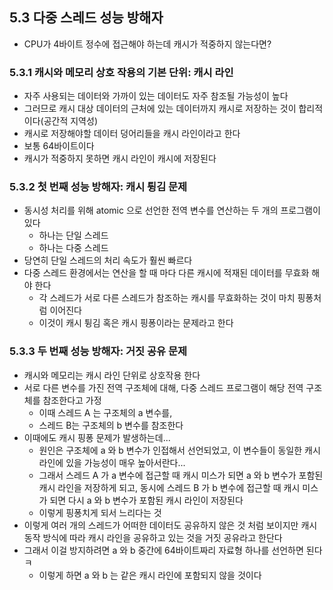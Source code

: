 ## 5.3 다중 스레드 성능 방해자
- CPU가 4바이트 정수에 접근해야 하는데 캐시가 적중하지 않는다면?
### 5.3.1 캐시와 메모리 상호 작용의 기본 단위: 캐시 라인
- 자주 사용되는 데이터와 가까이 있는 데이터도 자주 참조될 가능성이 높다
- 그러므로 캐시 대상 데이터의 근처에 있는 데이터까지 캐시로 저장하는 것이 합리적이다(공간적 지역성)
- 캐시로 저장해야할 데이터 덩어리들을 캐시 라인이라고 한다
- 보통 64바이트이다
- 캐시가 적중하지 못하면 캐시 라인이 캐시에 저장된다
### 5.3.2 첫 번째 성능 방해자: 캐시 튕김 문제
- 동시성 처리를 위해 atomic 으로 선언한 전역 변수를 연산하는 두 개의 프로그램이 있다
	- 하나는 단일 스레드
	- 하나는 다중 스레드
- 당연히 단일 스레드의 처리 속도가 훨씬 빠르다
- 다중 스레드 환경에서는 연산을 할 때 마다 다른 캐시에 적재된 데이터를 무효화 해야 한다
	- 각 스레드가 서로 다른 스레드가 참조하는 캐시를 무효화하는 것이 마치 핑퐁처럼 이어진다
	- 이것이 캐시 튕김 혹은 캐시 핑퐁이라는 문제라고 한다
### 5.3.3 두 번째 성능 방해자: 거짓 공유 문제
- 캐시와 메모리는 캐시 라인 단위로 상호작용 한다
- 서로 다른 변수를 가진 전역 구조체에 대해, 다중 스레드 프로그램이 해당 전역 구조체를 참조한다고 가정
	- 이때 스레드 A 는 구조체의 a 변수를,
	- 스레드 B는 구조체의 b 변수를 참조한다
- 이때에도 캐시 핑퐁 문제가 발생하는데...
	- 원인은 구조체에 a 와 b 변수가 인접해서 선언되었고, 이 변수들이 동일한 캐시 라인에 있을 가능성이 매우 높아서란다...
	- 그래서 스레드 A 가 a 변수에 접근할 때 캐시 미스가 되면 a 와 b 변수가 포함된 캐시 라인을 저장하게 되고, 동시에 스레드 B 가 b 변수에 접근할 때 캐시 미스가 되면 다시 a 와 b 변수가 포함된 캐시 라인이 저장된다
	- 이렇게 핑퐁치게 되서 느리다는 것
- 이렇게 여러 개의 스레드가 어떠한 데이터도 공유하지 않은 것 처럼 보이지만 캐시 동작 방식에 따라 캐시 라인을 공유하고 있는 것을 거짓 공유라고 한단다
- 그래서 이걸 방지하려면 a 와 b 중간에 64바이트짜리 자료형 하나를 선언하면 된다 ㅋ
	- 이렇게 하면 a 와 b 는 같은 캐시 라인에 포함되지 않을 것이다